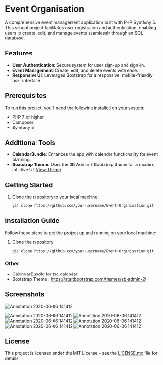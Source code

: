 # Event Organisation

A comprehensive event management application built with PHP Symfony 5. This school project facilitates user registration and authentication, enabling users to create, edit, and manage events seamlessly through an SQL database.

## Features

- **User Authentication**: Secure system for user sign-up and sign-in.
- **Event Management**: Create, edit, and delete events with ease.
- **Responsive UI**: Leverages Bootstrap for a responsive, mobile-friendly user interface.

## Prerequisites

To run this project, you'll need the following installed on your system:
- PHP 7 or higher
- Composer
- Symfony 5

## Additional Tools

- **CalendarBundle**: Enhances the app with calendar functionality for event planning.
- **Bootstrap Theme**: Uses the SB Admin 2 Bootstrap theme for a modern, intuitive UI. [View Theme](https://startbootstrap.com/themes/sb-admin-2/)

## Getting Started

1. Clone the repository to your local machine:
   ```bash
   git clone https://github.com/your-username/Event-Organisation.git

## Installation Guide

Follow these steps to get the project up and running on your local machine:

1. Clone the repository:
   ```bash
   git clone https://github.com/your-username/Event-Organisation.git

### Other
* CalendarBundle for the calendar
* Bootstrap Theme : https://startbootstrap.com/themes/sb-admin-2/

## Screenshots

![Annotation 2020-06-06 141412](https://user-images.githubusercontent.com/17935370/83945257-7a638e80-a801-11ea-84e2-f46f82df0655.png)

![Annotation 2020-06-06 141412](https://user-images.githubusercontent.com/17935370/83945096-3754eb80-a800-11ea-80e2-560b85a88add.png)
![Annotation 2020-06-06 141412](https://user-images.githubusercontent.com/17935370/83945158-ae8a7f80-a800-11ea-8c84-ce285eab499e.png)
![Annotation 2020-06-06 141412](https://user-images.githubusercontent.com/17935370/83945224-32dd0280-a801-11ea-91cc-4f54d5c247bb.png)
![Annotation 2020-06-06 141412](https://user-images.githubusercontent.com/17935370/83945296-a54de280-a801-11ea-9c28-9d54dbd69754.png)
![Annotation 2020-06-06 141412](https://user-images.githubusercontent.com/17935370/83945350-f958c700-a801-11ea-843e-336c4fd7de92.png)
![Annotation 2020-06-06 141412](https://user-images.githubusercontent.com/17935370/83945382-30c77380-a802-11ea-9ef7-0615f86fe02f.png)

## License
This project is licensed under the MIT License - see the [LICENSE.md](LICENSE.md) file for details
